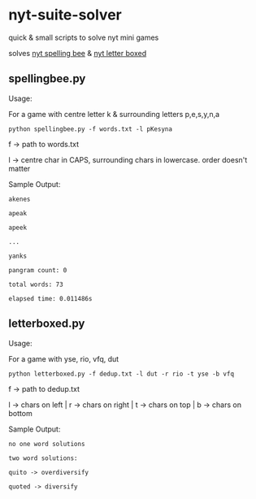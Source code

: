 # nyt-suite-solver
quick & small scripts to solve nyt mini games

solves [nyt spelling bee](https://www.nytimes.com/puzzles/spelling-bee) & [nyt letter boxed](https://www.nytimes.com/puzzles/letter-boxed)

## spellingbee.py

Usage:

For a game with centre letter k & surrounding letters p,e,s,y,n,a

`python spellingbee.py -f words.txt -l pKesyna`


f -> path to words.txt

l -> centre char in CAPS, surrounding chars in lowercase. order doesn't matter

Sample Output:
```
akenes

apeak

apeek

...

yanks

pangram count: 0

total words: 73

elapsed time: 0.011486s
```

## letterboxed.py

Usage: 

For a game with yse, rio, vfq, dut

`python letterboxed.py -f dedup.txt -l dut -r rio -t yse -b vfq`

f -> path to dedup.txt

l -> chars on left | 
r -> chars on right | 
t -> chars on top | 
b -> chars on bottom

Sample Output:
```
no one word solutions

two word solutions:

quito -> overdiversify

quoted -> diversify
```
